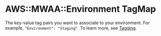 # AWS::MWAA::Environment TagMap<a name="aws-properties-mwaa-environment-tagmap"></a>

The key\-value tag pairs you want to associate to your environment\. For example, `"Environment": "Staging"`\. To learn more, see [Tagging](https://docs.aws.amazon.com/general/latest/gr/aws_tagging.html)\.